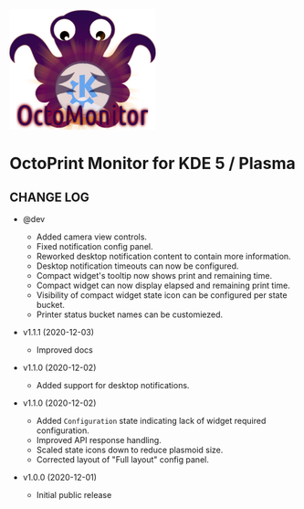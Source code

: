 ![OctoPrint-Monitor](img/logo.png)

# OctoPrint Monitor for KDE 5 / Plasma #

## CHANGE LOG ##

* @dev
   * Added camera view controls.
   * Fixed notification config panel.
   * Reworked desktop notification content to contain more information.
   * Desktop notification timeouts can now be configured.
   * Compact widget's tooltip now shows print and remaining time.
   * Compact widget can now display elapsed and remaining print time.
   * Visibility of compact widget state icon can be configured per state bucket.
   * Printer status bucket names can be customiezed.

* v1.1.1 (2020-12-03)
   * Improved docs

* v1.1.0 (2020-12-02)
   * Added support for desktop notifications.

* v1.1.0 (2020-12-02)
   * Added `Configuration` state indicating lack of widget required configuration.
   * Improved API response handling.
   * Scaled state icons down to reduce plasmoid size.
   * Corrected layout of "Full layout" config panel.

* v1.0.0 (2020-12-01)
   * Initial public release
